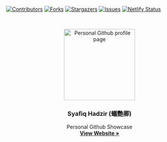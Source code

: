 
<!-- PROJECT SHIELDS -->
<!--
*** I'm using markdown "reference style" links for readability.
*** Reference links are enclosed in brackets [ ] instead of parentheses ( ).
*** See the bottom of this document for the declaration of the reference variables
*** for contributors-url, forks-url, etc. This is an optional, concise syntax you may use.
*** https://www.markdownguide.org/basic-syntax/#reference-style-links
-->
[![Contributors][contributors-shield]][contributors-url]
[![Forks][forks-shield]][forks-url]
[![Stargazers][stars-shield]][stars-url]
[![Issues][issues-shield]][issues-url]
[![Netlify Status](https://api.netlify.com/api/v1/badges/4bed77e4-2ea6-496d-ad1c-59f0cb62b3d5/deploy-status)](https://app.netlify.com/sites/syafiqhadzir/deploys)

<!-- PROJECT LOGO -->
<br />
<p align="center">
  <a href="https://github.com/SyafiqHadzir/syafiqhadzir.github.io">
    <img src="https://syafiqhadzir.dev/favicons/android-chrome-192x192.png"
         alt="Personal Github profile page"
         title="Personal Github profile page"
         height="192" />
  </a>

  <h3 align="center">Syafiq Hadzir (蟻艷卿)</h3>

  <p align="center">
    Personal Github Showcase
    <br />
    <a href="https://syafiqhadzir.github.io/"><strong>View Website »</strong></a>
    <br />
  </p>
</p>

<br /><br />

<!-- MARKDOWN LINKS & IMAGES -->
<!-- https://www.markdownguide.org/basic-syntax/#reference-style-links -->
[contributors-shield]: https://img.shields.io/github/contributors/SyafiqHadzir/syafiqhadzir.github.io.svg?style=flat-square
[contributors-url]: https://github.com/SyafiqHadzir/syafiqhadzir.github.io/graphs/contributors
[forks-shield]: https://img.shields.io/github/forks/SyafiqHadzir/syafiqhadzir.github.io.svg?style=flat-square
[forks-url]: https://github.com/SyafiqHadzir/syafiqhadzir.github.io/network/members
[stars-shield]: https://img.shields.io/github/stars/SyafiqHadzir/syafiqhadzir.github.io.svg?style=flat-square
[stars-url]: https://github.com/SyafiqHadzir/syafiqhadzir.github.io/stargazers
[issues-shield]: https://img.shields.io/github/issues/SyafiqHadzir/syafiqhadzir.github.io.svg?style=flat-square
[issues-url]: https://github.com/SyafiqHadzir/syafiqhadzir.github.io/issues
